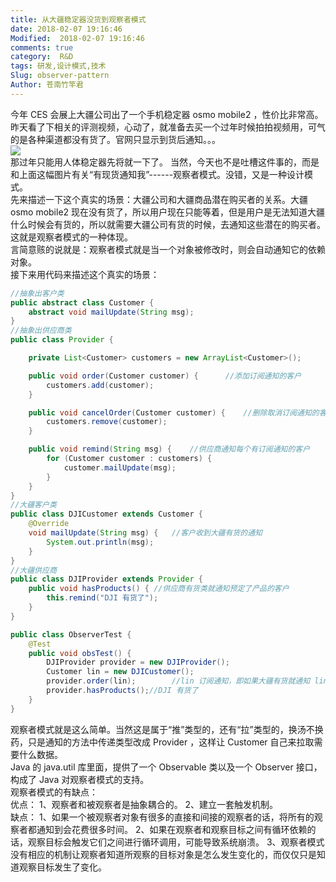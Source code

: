 ```yaml
---
title: 从大疆稳定器没货到观察者模式
date: 2018-02-07 19:16:46
Modified:  2018-02-07 19:16:46
comments: true
category:  R&D
tags: 研发,设计模式,技术
Slug: observer-pattern
Author: 苍南竹竿君
---
```

今年 CES 会展上大疆公司出了一个手机稳定器 osmo mobile2 ，性价比非常高。昨天看了下相关的评测视频，心动了，就准备去买一个过年时候拍拍视频用，可气的是各种渠道都没有货了。官网只显示到货后通知。。。  
![](http://wx3.sinaimg.cn/mw690/ad108d28gy1fo82w06trlj20rr0af3z9.jpg)  
那过年只能用人体稳定器先将就一下了。<!--more-->
当然，今天也不是吐槽这件事的，而是和上面这幅图片有关“有现货通知我”------观察者模式。没错，又是一种设计模式。  
先来描述一下这个真实的场景：大疆公司和大疆商品潜在购买者的关系。大疆 osmo mobile2 现在没有货了，所以用户现在只能等着，但是用户是无法知道大疆什么时候会有货的，所以就需要大疆公司有货的时候，去通知这些潜在的购买者。这就是观察者模式的一种体现。  
言简意赅的说就是：观察者模式就是当一个对象被修改时，则会自动通知它的依赖对象。  
接下来用代码来描述这个真实的场景：  
```java
//抽象出客户类
public abstract class Customer {
    abstract void mailUpdate(String msg);
}
//抽象出供应商类
public class Provider {

    private List<Customer> customers = new ArrayList<Customer>();

    public void order(Customer customer) {      //添加订阅通知的客户
        customers.add(customer);
    }

    public void cancelOrder(Customer customer) {    //删除取消订阅通知的客户
        customers.remove(customer);
    }

    public void remind(String msg) {    //供应商通知每个有订阅通知的客户
        for (Customer customer : customers) {
            customer.mailUpdate(msg);
        }
    }
}
//大疆客户类
public class DJICustomer extends Customer {
    @Override
    void mailUpdate(String msg) {   //客户收到大疆有货的通知
        System.out.println(msg);
    }
}
//大疆供应商
public class DJIProvider extends Provider {
    public void hasProducts() { //供应商有货类就通知预定了产品的客户
        this.remind("DJI 有货了");
    }
}

public class ObserverTest {
    @Test
    public void obsTest() {
        DJIProvider provider = new DJIProvider();
        Customer lin = new DJICustomer();
        provider.order(lin);        //lin 订阅通知，即如果大疆有货就通知 lin。
        provider.hasProducts();//DJI 有货了
    }
}
```
观察者模式就是这么简单。当然这是属于“推”类型的，还有“拉”类型的，换汤不换药，只是通知的方法中传递类型改成 Provider ，这样让 Customer 自己来拉取需要什么数据。  
Java 的 java.util 库里面，提供了一个 Observable 类以及一个 Observer 接口，构成了 Java 对观察者模式的支持。  
观察者模式的有缺点：  
优点： 1、观察者和被观察者是抽象耦合的。 2、建立一套触发机制。  
缺点： 1、如果一个被观察者对象有很多的直接和间接的观察者的话，将所有的观察者都通知到会花费很多时间。 2、如果在观察者和观察目标之间有循环依赖的话，观察目标会触发它们之间进行循环调用，可能导致系统崩溃。 3、观察者模式没有相应的机制让观察者知道所观察的目标对象是怎么发生变化的，而仅仅只是知道观察目标发生了变化。